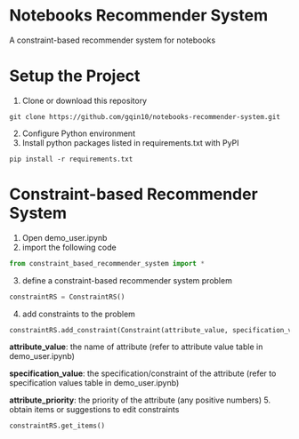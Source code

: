 # Notebooks Recommender System
A constraint-based recommender system for notebooks

# Setup the Project
1. Clone or download this repository
```
git clone https://github.com/gqin10/notebooks-recommender-system.git
```
2. Configure Python environment
3. Install python packages listed in requirements.txt with PyPI
```
pip install -r requirements.txt
```

# Constraint-based Recommender System
1. Open demo_user.ipynb
2. import the following code
```python
from constraint_based_recommender_system import *
```
3. define a constraint-based recommender system problem
```python
constraintRS = ConstraintRS()
```
4. add constraints to the problem
```python
constraintRS.add_constraint(Constraint(attribute_value, specification_value, attribute_priority))
```
**attribute_value**: the name of attribute (refer to attribute value table in demo_user.ipynb)

**specification_value**: the specification/constraint of the attribute (refer to specification values table in demo_user.ipynb)

**attribute_priority**: the priority of the attribute (any positive numbers)
5. obtain items or suggestions to edit constraints
```python
constraintRS.get_items()
```